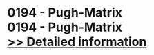 # 0194 - Pugh-Matrix<br />0194 - Pugh-Matrix<br />[>> Detailed information](https://secure.shareit.com/shareit/product.html?productid=301010769&affiliateid=200057808)